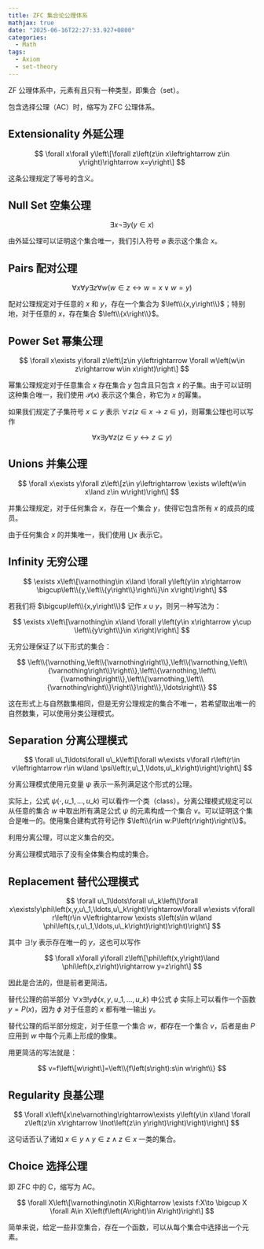 ```yaml
---
title: ZFC 集合论公理体系
mathjax: true
date: "2025-06-16T22:27:33.927+0800"
categories:
  - Math
tags:
  - Axiom
  - set-theory
---
```


ZF 公理体系中，元素有且只有一种类型，即集合（set）。

包含选择公理（AC）时，缩写为 ZFC 公理体系。

## Extensionality 外延公理

$$
\forall x\forall y\left\[\forall z\left(z\in x\leftrightarrow z\in y\right)\rightarrow x=y\right\]
$$

这条公理规定了等号的含义。

## Null Set 空集公理

$$
\exists x\lnot\exists y\left(y\in x\right)
$$

由外延公理可以证明这个集合唯一，我们引入符号 $\varnothing$ 表示这个集合 $x$。

## Pairs 配对公理

$$
\forall x\forall y\exists z\forall w\left(w\in z\leftrightarrow w=x\lor w=y\right)
$$

配对公理规定对于任意的 $x$ 和 $y$，存在一个集合为 $\left\\{x,y\right\\}$；特别地，对于任意的 $x$，存在集合 $\left\\{x\right\\}$。

## Power Set 幂集公理

$$
\forall x\exists y\forall z\left\[z\in y\leftrightarrow \forall w\left(w\in z\rightarrow w\in x\right)\right\]
$$

幂集公理规定对于任意集合 $x$ 存在集合 $y$ 包含且只包含 $x$ 的子集。由于可以证明这种集合唯一，我们使用 $\mathscr{P}\left(x\right)$ 表示这个集合，称它为 $x$ 的幂集。

如果我们规定了子集符号 $x\subseteq y$ 表示 $\forall z\left(z\in x\rightarrow z\in y\right)$，则幂集公理也可以写作

$$
\forall x\exists y\forall z\left(z\in y\leftrightarrow z\subseteq y\right)
$$

## Unions 并集公理

$$
\forall x\exists y\forall z\left\[z\in y\leftrightarrow \exists w\left(w\in x\land z\in w\right)\right\]
$$

并集公理规定，对于任何集合 $x$，存在一个集合 $y$，使得它包含所有 $x$ 的成员的成员。

由于任何集合 $x$ 的并集唯一，我们使用 $\bigcup x$ 表示它。

## Infinity 无穷公理

$$
\exists x\left\[\varnothing\in x\land \forall y\left(y\in x\rightarrow \bigcup\left\\{y,\left\\{y\right\\}\right\\}\in x\right)\right\]
$$

若我们将 $\bigcup\left\\{x,y\right\\}$ 记作 $x\cup y$，则另一种写法为：

$$
\exists x\left\[\varnothing\in x\land \forall y\left(y\in x\rightarrow y\cup \left\\{y\right\\}\in x\right)\right\]
$$

无穷公理保证了以下形式的集合：

$$
\left\\{\varnothing,\left\\{\varnothing\right\\},\left\\{\varnothing,\left\\{\varnothing\right\\}\right\\},\left\\{\varnothing,\left\\{\varnothing\right\\},\left\\{\varnothing,\left\\{\varnothing\right\\}\right\\}\right\\},\ldots\right\\}
$$

这在形式上与自然数集相同，但是无穷公理规定的集合不唯一，若希望取出唯一的自然数集，可以使用分类公理模式。

## Separation 分离公理模式

$$
\forall u\_1\ldots\forall u\_k\left\[\forall w\exists v\forall r\left(r\in v\leftrightarrow r\in w\land \psi\left(r,u\_1,\ldots,u\_k\right)\right)\right\]
$$

分离公理模式使用元变量 $\psi$ 表示一系列满足这个形式的公理。

实际上，公式 $\psi\left(\cdot,u\_1,\ldots,u\_k\right)$ 可以看作一个类（class）。分离公理模式规定可以从任意的集合 $w$ 中取出所有满足公式 $\psi$ 的元素构成一个集合 $v$。可以证明这个集合是唯一的。使用集合建构式符号记作 $\left\\{r\in w:P\left(r\right)\right\\}$。

利用分离公理，可以定义集合的交。

分离公理模式暗示了没有全体集合构成的集合。

## Replacement 替代公理模式

$$
\forall u\_1\ldots\forall u\_k\left\[\forall x\exists!y\phi\left(x,y,u\_1,\ldots,u\_k\right)\rightarrow\forall w\exists v\forall r\left(r\in v\leftrightarrow \exists s\left(s\in w\land \phi\left(s,r,u\_1,\ldots,u\_k\right)\right)\right)\right\]
$$

其中 $\exists!y$ 表示存在唯一的 $y$，这也可以写作

$$
\forall x\forall y\forall z\left\[\phi\left(x,y\right)\land \phi\left(x,z\right)\rightarrow y=z\right\]
$$

因此是合法的，但是前者更简洁。

替代公理的前半部分 $\forall x\exists!y\phi\left(x,y,u\_1,\ldots,u\_k\right)$ 中公式 $\phi$ 实际上可以看作一个函数 $y=P\left(x\right)$，因为 $\phi$ 对于任意的 $x$ 都有唯一输出 $y$。

替代公理的后半部分规定，对于任意一个集合 $w$，都存在一个集合 $v$，后者是由 $P$ 应用到 $w$ 中每个元素上形成的像集。

用更简洁的写法就是：

$$
v=f\left\[w\right\]=\left\\{f\left(s\right):s\in w\right\\}
$$

## Regularity 良基公理

$$
\forall x\left\[x\ne\varnothing\rightarrow\exists y\left(y\in x\land \forall z\left(z\in x\rightarrow \lnot\left(z\in y\right)\right)\right)\right\]
$$

这句话否认了诸如 $x\in y\land y\in z\land z\in x$ 一类的集合。

## Choice 选择公理

即 ZFC 中的 C，缩写为 AC。

$$
\forall X\left\[\varnothing\notin X\Rightarrow \exists f:X\to \bigcup X \forall A\in X\left(f\left(A\right)\in A\right)\right\]
$$

简单来说，给定一些非空集合，存在一个函数，可以从每个集合中选择出一个元素。
